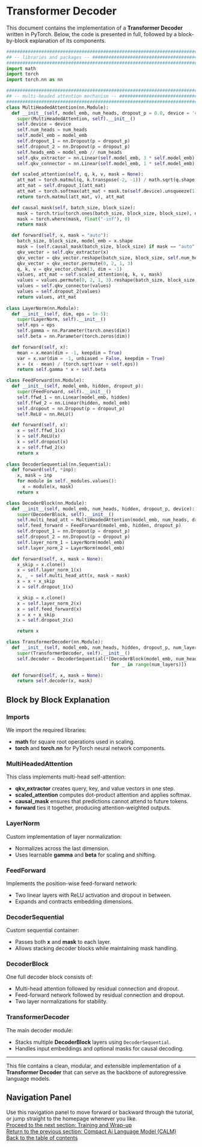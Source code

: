 # Transformer Decoder
This document contains the implementation of a **Transformer Decoder** written in PyTorch. Below, the code is presented in full, followed by a block-by-block explanation of its components.

```python
########################################################################################################################
## -- libraries and packages -- ########################################################################################
########################################################################################################################
import math
import torch
import torch.nn as nn

########################################################################################################################
## -- multi-headed attention mechanism -- ##############################################################################
########################################################################################################################
class MultiHeadedAttention(nn.Module):
  def __init__(self, model_emb, num_heads, dropout_p = 0.0, device = 'cpu'):
    super(MultiHeadedAttention, self).__init__()
    self.device = device
    self.num_heads = num_heads
    self.model_emb = model_emb
    self.dropout_1 = nn.Dropout(p = dropout_p)
    self.dropout_2 = nn.Dropout(p = dropout_p)
    self.heads_emb = model_emb // num_heads
    self.qkv_extractor = nn.Linear(self.model_emb, 3 * self.model_emb)
    self.qkv_connector = nn.Linear(self.model_emb, 1 * self.model_emb)

  def scaled_attention(self, q, k, v, mask = None):
    att_mat = torch.matmul(q, k.transpose(-2, -1)) / math.sqrt(q.shape[-1])
    att_mat = self.dropout_1(att_mat)
    att_mat = torch.softmax(att_mat + mask.to(self.device).unsqueeze(1) if mask is not None else att_mat, dim = -1)
    return torch.matmul(att_mat, v), att_mat

  def causal_mask(self, batch_size, block_size):
    mask = torch.triu(torch.ones(batch_size, block_size, block_size), diagonal = 1).bool()
    mask = torch.where(mask, float("-inf"), 0)
    return mask

  def forward(self, x, mask = "auto"):
    batch_size, block_size, model_emb = x.shape
    mask = (self.causal_mask(batch_size, block_size) if mask == "auto" else mask)
    qkv_vector = self.qkv_extractor(x)
    qkv_vector = qkv_vector.reshape(batch_size, block_size, self.num_heads, 3 * self.heads_emb)
    qkv_vector = qkv_vector.permute(0, 2, 1, 3)
    q, k, v = qkv_vector.chunk(3, dim = -1)
    values, att_mat = self.scaled_attention(q, k, v, mask)
    values = values.permute(0, 2, 1, 3).reshape(batch_size, block_size, self.model_emb)
    values = self.qkv_connector(values)
    values = self.dropout_2(values)
    return values, att_mat
  
class LayerNorm(nn.Module):
  def __init__(self, dim, eps = 1e-5):
    super(LayerNorm, self).__init__()
    self.eps = eps
    self.gamma = nn.Parameter(torch.ones(dim))
    self.beta = nn.Parameter(torch.zeros(dim))

  def forward(self, x):
    mean = x.mean(dim = -1, keepdim = True)
    var = x.var(dim = -1, unbiased = False, keepdim = True)
    x = (x - mean) / (torch.sqrt(var + self.eps))
    return self.gamma * x + self.beta

class FeedForward(nn.Module):
  def __init__(self, model_emb, hidden, dropout_p):
    super(FeedForward, self).__init__()
    self.ffwd_1 = nn.Linear(model_emb, hidden)
    self.ffwd_2 = nn.Linear(hidden, model_emb)
    self.dropout = nn.Dropout(p = dropout_p)
    self.ReLU = nn.ReLU()

  def forward(self, x):
    x = self.ffwd_1(x)
    x = self.ReLU(x)
    x = self.dropout(x)
    x = self.ffwd_2(x)
    return x
  
class DecoderSequential(nn.Sequential):
  def forward(self, *inp):
    x, mask = inp
    for module in self._modules.values():
      x = module(x, mask)
    return x

class DecoderBlock(nn.Module):
  def __init__(self, model_emb, num_heads, hidden, dropout_p, device):
    super(DecoderBlock, self).__init__()
    self.multi_head_att = MultiHeadedAttention(model_emb, num_heads, dropout_p, device)
    self.feed_forward = FeedForward(model_emb, hidden, dropout_p)
    self.dropout_1 = nn.Dropout(p = dropout_p)
    self.dropout_2 = nn.Dropout(p = dropout_p)
    self.layer_norm_1 = LayerNorm(model_emb)
    self.layer_norm_2 = LayerNorm(model_emb)

  def forward(self, x, mask = None):
    x_skip = x.clone()
    x = self.layer_norm_1(x)
    x, _ = self.multi_head_att(x, mask = mask)
    x = x + x_skip
    x = self.dropout_1(x)

    x_skip = x.clone()
    x = self.layer_norm_2(x)
    x = self.feed_forward(x)
    x = x + x_skip
    x = self.dropout_2(x)

    return x

class TransformerDecoder(nn.Module):
  def __init__(self, model_emb, num_heads, hidden, dropout_p, num_layers, device):
    super(TransformerDecoder, self).__init__()
    self.decoder = DecoderSequential(*[DecoderBlock(model_emb, num_heads, hidden, dropout_p, device) 
                                       for _ in range(num_layers)])

  def forward(self, x, mask = None):
    return self.decoder(x, mask)
```

## Block by Block Explanation

### Imports
We import the required libraries:
- **math** for square root operations used in scaling.  
- **torch** and **torch.nn** for PyTorch neural network components.

### MultiHeadedAttention
This class implements multi-head self-attention:
- **qkv_extractor** creates query, key, and value vectors in one step.  
- **scaled_attention** computes dot-product attention and applies softmax.  
- **causal_mask** ensures that predictions cannot attend to future tokens.  
- **forward** ties it together, producing attention-weighted outputs.

### LayerNorm
Custom implementation of layer normalization:  
- Normalizes across the last dimension.  
- Uses learnable **gamma** and **beta** for scaling and shifting.

### FeedForward
Implements the position-wise feed-forward network:  
- Two linear layers with ReLU activation and dropout in between.  
- Expands and contracts embedding dimensions.

### DecoderSequential
Custom sequential container:  
- Passes both **x** and **mask** to each layer.  
- Allows stacking decoder blocks while maintaining mask handling.

### DecoderBlock
One full decoder block consists of:  
- Multi-head attention followed by residual connection and dropout.  
- Feed-forward network followed by residual connection and dropout.  
- Two layer normalizations for stability.

### TransformerDecoder
The main decoder module:  
- Stacks multiple **DecoderBlock** layers using `DecoderSequential`.  
- Handles input embeddings and optional masks for causal decoding.

---

This file contains a clean, modular, and extensible implementation of a **Transformer Decoder** that can serve as the backbone of autoregressive language models.

## Navigation Panel
Use this navigation panel to move forward or backward through the tutorial, or jump straight to the homepage whenever you like.<br>
[Proceed to the next section: Training and Wrap-up](/documentation/markdowns/training_and_wrapup.md)<br>
[Return to the previous section: Compact Ai Language Model (CALM)](/documentation/markdowns/language_model.md)<br>
[Back to the table of contents](/)<br>